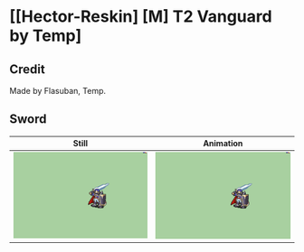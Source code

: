 # [\[Hector-Reskin\] \[M\] T2 Vanguard by Temp]

## Credit

Made by Flasuban, Temp.

## Sword

| Still | Animation |
| :---: | :-------: |
| ![Sword still](./Sword_000.png) | ![Sword animation](./Sword.gif) |
